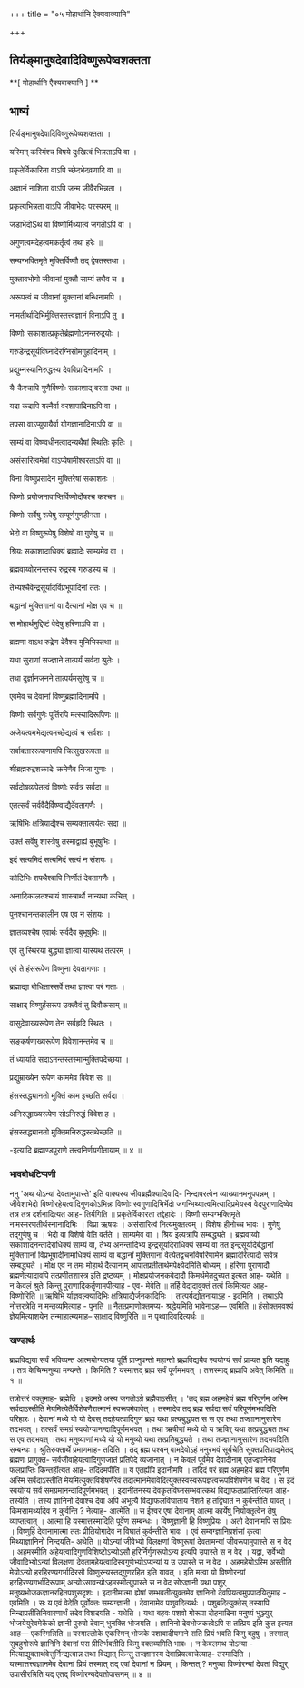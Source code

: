 +++
title = "०५ मोहार्थानि ऐक्यवाक्यानि"

+++


## तिर्यङ्मानुषदेवादिविष्णुरूपेष्वशक्तता

**\[ मोहार्थानि एैक्यवाक्यानि \] **

## **भाष्यं**

तिर्यङ्मानुषदेवादिविष्णुरूपेष्वशक्तता ।

यस्मिन् कस्मिंश्च विषये दुःखित्वं भिन्नताऽपि वा ।

प्रकृतेर्विकारिता वाऽपि च्छेदभेदव्रणादि वा ॥

अज्ञानं नाशिता वाऽपि जन्म जीवैरभिन्नता ।

प्रकृत्यभिन्नता वाऽपि जीवाभेदः परस्परम् ॥

जडाभेदोSथ वा विष्णोर्मिथ्यात्वं जगतोऽपि वा ।

अगुणत्वमदेहत्वमकर्तृत्वं तथा हरेः ॥

सम्यग्भक्तिमृते मुक्तिर्विष्णौ तद् द्वेषतस्तथा ।

मुक्तावभोगो जीवानां मुक्तौ साम्यं तथैव च ॥

अरूपत्वं च जीवानां मुक्तानां बन्धिनामपि ।

नामतीर्थादिभिर्मुक्तिस्तत्त्वज्ञानं विनाऽपि तु ॥

विष्णोः सकाशात्प्रकृतेर्ब्रह्मणोऽनन्तरुद्रयोः ।

गरुडेन्द्रसूर्यविघ्नादेरग्निसोमगुहादिनाम् ॥

प्रद्युम्नस्यानिरुद्धस्य देवविप्रादिनामपि ।

यैः कैश्चापि गुणैर्विष्णोः सकाशाद् वरता तथा ॥

यदा कदापि यत्नैर्वा वरशापादिनाऽपि वा ।

तपसा वाऽप्युपायैर्वा योगज्ञानादिनाऽपि वा ॥

साम्यं वा विष्ण्वधीनत्वादन्यथैषां स्थितिः कृतिः ।

असंसारित्वमेषां वाऽप्येषामीश्वरताऽपि वा ॥

विना विष्णुप्रसादेन मुक्तिरेषां सकाशतः ।

विष्णोः प्रयोजनावाप्तिर्विष्णोर्दोषश्च कश्चन ॥

विष्णोः सर्वेषु रूपेषु सम्पूर्णगुणहीनता ।

भेदो वा विष्णुरूपेषु विशेषो वा गुणेषु च ॥

श्रियः सकाशादाधिक्यं ब्रह्मादेः साम्यमेव वा ।

ब्रह्मवाय्वोरनन्तस्य रुद्रस्य गरुडस्य च ॥

तेभ्यश्चैवेन्द्रसूर्यादर्विप्रभूपादिनां ततः ।

बद्धानां मुक्तिगानां वा दैत्यानां मोक्ष एव च ॥

स मोहार्थमुद्दिष्टं वेदेषु हरिणाऽपि वा ।

ब्रह्मणा वाऽथ रुद्रेण देवैश्च मुनिभिस्तथा ॥

यथा सुराणां सज्ज्ञाने तात्पर्यं सर्वदा श्रुतेः ।

तथा दुर्ज्ञानजनने तात्पर्यमसुरेषु च ॥

एवमेव च देवानां विष्णुब्रह्मादिनामपि ।

विष्णोः सर्वगुणैः पूर्तिरपि मत्स्यादिरूपिणः ॥

अजेयत्वमभेद्यत्वमच्छेद्यत्वं च सर्वशः ।

सर्वावताररूपाणामपि चित्सुखरूपता ॥

श्रीब्रह्मरुद्रशक्रादेः क्रमेणैव निजा गुणाः ।

सर्वदोषव्यपेतत्वं विष्णोः सर्वत्र सर्वदा ॥

एतत्सर्वं सर्ववैदैर्विष्ण्वाद्यैर्देवतागणैः ।

ऋषिभिः क्षत्रियाद्यैश्च सम्यक्तात्पर्यतः सदा ॥

उक्तं सर्वेषु शास्त्रेषु तस्माद्वाह्यं बुभूषुभिः ।

इदं सत्यमिदं सत्यमिदं सत्यं न संशयः ॥

कोटिभिः शपथैश्वापि निर्णीतं देवतागणैः ।

अनादिकालतश्चायं शास्त्रार्थो नान्यथा कचित् ॥

पुनश्चानन्तकालीन एष एव न संशयः ।

ज्ञातव्यश्चैष एवार्थः सर्वदैव बुभूषुभिः ॥

एवं तु स्थिरया बुद्ध्या ज्ञात्वा यास्यथ तत्परम् ।

एवं ते हंसरूपेण विष्णुना देवतागणाः ।

ब्रह्माद्या बोधितास्सर्वे तथा ज्ञात्वा परं गताः ।

साक्षाद् विष्णुर्हंसरूप उक्त्वैवं तु दिवौकसाम् ॥

वासुदेवाख्यरूपेण तेन सर्वहृदि स्थितः ।

सङ्कर्षणाख्यरूपेण विवेशानन्तमेव च ॥

तं ध्यायति सदाऽनन्तस्तस्मान्मुक्तिपदेच्छया ।

प्रद्युम्राख्येन रूपेण काममेव विवेश सः ॥

हंसस्तद्ध्यानतो मुक्तिं काम इच्छति सर्वदा ।

अनिरुद्धाख्यरूपेण सोऽनिरुद्धं विवेश ह ।

हंसस्तद्ध्यानतो मुक्तिमनिरुद्धस्तथेच्छति ॥

\-इत्यादि ब्रह्माण्डपुराणे तत्त्वनिर्णयगीतायाम् ॥ ४ ॥

### **भावबोधटिप्पणी**

ननु 'अथ योऽन्यां देवतामुपास्ते' इति वाक्यस्य जीवब्रह्मैक्यादिवादि- निन्दापरत्वेन व्याख्यानमनुपपन्नम् । जीवेशाभेदो विष्णोरहेयत्वादिगुणकोऽभिन्नः विष्णोः स्वगुणादिभिर्भेदो जगन्मिथ्यात्वमित्यादिप्रमेयस्य वेदपुराणादिष्वेव तत्र तत्र दर्शनादित्यत आह- तिर्यगिति ॥ प्रकृतेर्विकारता तद्देहादेः । विष्णौ सम्यग्भक्तिमृते नामस्मरणतीर्थस्नानादिभिः । विप्रा ऋषयः । असंसारित्वं नित्यमुक्तत्वम् । विशेषः हीनोच्च भावः । गुणेषु तद्गुणेषु च । भेदो वा विशेषो वेति वर्तते । साम्यमेव वा । श्रिय इत्यत्रापि सम्बद्ध्यते । ब्रह्मवाय्वोः सकाशादनन्तादेराधिक्यं साम्यं वा, तेभ्य अनन्तादिभ्य इन्द्रसूयदिराधिक्यं साम्यं वा तत इन्द्रसूर्यादेर्बद्धानां मुक्तिगानां विप्रभूपादीनामाधिक्यं साम्यं वा बद्धानां मुक्तिगानां वेत्येतद्वचनविपरिणामेन ब्रह्मादेरित्यादौ सर्वत्र सम्बद्ध्यते । मोक्ष एव न तमः मोहार्थं दैत्यानाम् आपातप्रतीतार्थमपेक्ष्येदमिति बोध्यम् । हरिणा पुराणादौ ब्रह्मणेत्यादावपि तत्प्रणीतशास्त्र इति द्रष्टव्यम् । मोक्षप्रयोजनकवेदादौ किमर्थमेतदुच्यत इत्यत आह- यथेति ॥ न केवलं श्रुतेः किन्तु पुराणादिकर्तॄणामपीत्याह - एव- मेवेति ॥ तर्हि वेदादावुक्तं तत्वं किमित्यत आह- विष्णोरिति ॥ ऋषिभि र्याज्ञवल्क्यादिभिः क्षत्रियाद्यैर्जनकादिभिः । तात्पर्यद्योतनायाऽह - इदमिति ॥ तथाऽपि नोत्तरत्रेति न मन्तव्यमित्याह - पुनति ॥ नैतत्प्रमाणोक्तमप्य- श्रद्धेयमिति भावेनाऽह— एवमिति ॥ हंसोक्तमवश्यं ज्ञेयमित्याशयेन तन्माहात्म्यमाह– साक्षाद् विष्णुरिति ॥ न पृथ्वादिवदित्यर्थः ॥

### **खण्डार्थः**

ब्रह्मविद्यया सर्वं भविष्यन्त आत्मयोग्यतया पूर्ति प्राप्नुवन्तो महान्तो ब्रह्मविद्ययैव स्वयोग्यं सर्वं प्राप्यत इति यदाहुः । तत्र केचिन्मनुष्या मन्यन्ते । किमिति ? यस्मात्तद् ब्रह्म सर्वं पूर्णमभवत् । तत्तस्माद् ब्रह्मापि अवेत् किमिति ॥ १ ॥

तत्रोत्तरं वक्तुमाह- ब्रह्मेति । इदमग्रे अस्य जगतोऽग्रे ब्रह्मैवाऽसीत् । 'तद् ब्रह्म अहमहेयं ब्रह्म परिपूर्णम् अस्मि सर्वदाऽस्तीति मेयमित्येतैर्विशेषणैरात्मानं स्वरूपमेवावेत् । तस्मादेव तद् ब्रह्म सर्वदा सर्वं परिपूर्णमभवदिति परिहारः । देवानां मध्ये यो यो देवस् तदहेयत्वादिगुणं ब्रह्म यथा प्रत्यबुद्धयत स स एव तथा तज्ज्ञानानुसारेण तदभवत् । तत्सर्वं समग्रं स्वयोग्यानन्दादिपूर्णमभवत् । तथा ऋषीणां मध्ये यो य ऋषिर् यथा तत्प्रबुद्ध्यत तथा स एव तदभवत् ।तथा मनुष्याणां मध्ये यो यो मनुष्यो यथा तत्प्रतिबुद्ध्यते । तथा तज्ज्ञानानुसारेण तदभवदिति सम्बन्धः । श्रुतिरुक्तार्थे प्रमाणमाह- तदिति । तद् ब्रह्म पश्यन् वामदेवोऽहं मनुरभवं सूर्यचेति सूक्तप्रतिपाद्यमेतद् ब्रह्मणः प्रागुक्त- सर्वजीवाहेयत्वादिगुणजातं प्रतिपेदे व्यजानात् । न केवलं पूर्वमेव देवादीनाम् एतज्ज्ञानेनैव फलप्राप्तिः किन्तर्हीत्यत आह- तदिदमपीति ॥ य एतर्ह्यपि इदानीमपि । तदिदं परं ब्रह्म अहमहेयं ब्रह्म परिपूर्णम् अस्मि सर्वदाऽस्तीति मेयमित्युक्तविशेषणैरेवं तदात्मानमेवावेदित्युक्तस्वस्वरूपज्ञत्वरूपविशेषणेन च वेद । स इदं स्वयोग्यं सर्वं समग्रमानन्दादिपूर्णमभवत् । इदानींतनस्य देवकृतविघ्नसम्भवात्कथं विद्याफलप्राप्तिरित्यत आह- तस्येति । तस्य ज्ञानिनो देवाश्च देवा अपि अभूत्यै विद्याफलविघाताय नेशते ह तद्विघातं न कुर्वन्तीति यावत् । किमसामर्थ्यादेव न कुर्वन्ति ? नेत्याह- आत्मेति ॥ स ईश्वर एषां देवानाम् आत्मा कार्येषु नियोक्तृत्वेन तेषु व्याप्तत्वात् । आत्मा हि यस्मात्तस्मादिति पूर्वेण सम्बन्धः । विष्णुज्ञानी हि विष्णुप्रियः । अतो देवानामपि स प्रियः । विष्णुर्हि देवानामात्मा ततः प्रीतियोगादेव न विघातं कुर्वन्तीति भावः । एवं सम्यग्ज्ञानिप्रशंसां कृत्वा मिथ्याज्ञानिनो निन्दयति- अथेति ॥ योऽन्यां जीवेभ्यो विलक्षणां विष्णुरूपां देवतामन्यां जीवरूपामुपास्ते स न वेद । अहमस्मीति अहेयत्वादिगुणविशिष्टोऽन्योऽसौ हरिर्निर्गुणरूपोऽन्य इत्यपि उपास्ते स न वेद । यद्वा, सर्वेभ्यो जीवादिभ्योऽन्यां विलक्षणां देवतामहेयत्वादिस्वगुणेभ्योऽप्यन्यां य उ उपास्ते स न वेद । अहमहेयोऽस्मि अस्तीति मेयोऽन्यो हरहिरण्यगर्भादिरसौ विष्णुरन्यस्तद्गुणरहित इति यावत् । इति मत्वा यो विष्णोरन्यां हरहिरण्यगर्भादिरूपाम् अन्योऽसावन्योऽहमस्मीत्युपास्ते स न वेद सोऽज्ञानी यथा पशुर् मनुष्यभोजकज्ञानरहितपशुसदृशः । इदानीमात्मा ह्येषां सम्भवतीत्युक्तमेव ज्ञानिनो देवप्रियत्वमुपपादयितुमाह - एवमिति । सः य एवं वेदेति पूर्वोक्तः सम्यग्ज्ञानी । देवानामेव पशुवदित्यर्थः । पशुबदित्युक्तेस् तस्यापि निन्दाप्रतीतिनिवारणार्थं तदेव विशदयति - यथेति । यथा बहवः पशवो गोरूपा दोहनादिना मनुष्यं भुञ्ज्युर् भोजयेयुरेवमेकैको ज्ञानी पुरुषो देवान् भुनक्ति भोजयति । ज्ञानिनो देवभोजकत्वेऽपि स तत्प्रिय इति कुत इत्यत आह— एकस्मिन्निति ॥ यस्माल्लोके एकस्मिन् भोजके पशावादीयमाने सति प्रियं भवति किमु बहुषु । तस्मात् सुबहुगोरूपे ज्ञानिनि देवानां परा प्रीतिर्भवतीति किमु वक्तव्यमिति भावः । न केवलमथ योऽन्या - मित्याद्युक्तार्थवेत्तुर्निन्द्यत्वान्न तथा विद्यात् किन्तु तज्ज्ञानस्य देवाप्रियत्वाचेत्याह- तस्मादिति । यस्मात्तत्त्वज्ञानमेव देवानां प्रियं तस्मात् तद् एषां देवानां न प्रियम् । किन्तत् ? मनुष्या विष्णोरन्यां देवतां विद्युर् उपासीरन्निति यद् एतद् विष्णोरन्यदेवतोपासनम् ॥ ४ ॥

